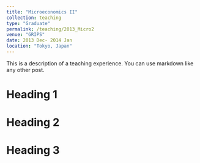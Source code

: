 ```yaml
---
title: "Microeconomics II"
collection: teaching
type: "Graduate"
permalink: /teaching/2013_Micro2
venue: "GRIPS"
date: 2013 Dec- 2014 Jan
location: "Tokyo, Japan"
---
```


This is a description of a teaching experience. You can use markdown like any other post.

Heading 1
======

Heading 2
======

Heading 3
======
